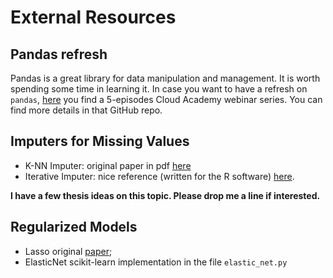 # External Resources

## Pandas refresh
Pandas is a great library for data manipulation and management. It is worth spending some time in learning it.
In case you want to have a refresh on `pandas`, [here](https://github.com/cloudacademy/ca-pandas-webinars) you find a 5-episodes Cloud Academy webinar series. You can find more details in that GitHub repo.

## Imputers for Missing Values

- K-NN Imputer: original paper in pdf [here](https://academic.oup.com/bioinformatics/article/17/6/520/272365)
- Iterative Imputer: nice reference (written for the R software) [here](https://www.jstatsoft.org/article/view/v045i03).

**I have a few thesis ideas on this topic. Please drop me a line if interested.**


## Regularized Models
 - Lasso original [paper](https://statweb.stanford.edu/~tibs/lasso/lasso.pdf);
 - ElasticNet scikit-learn implementation in the file `elastic_net.py`  
